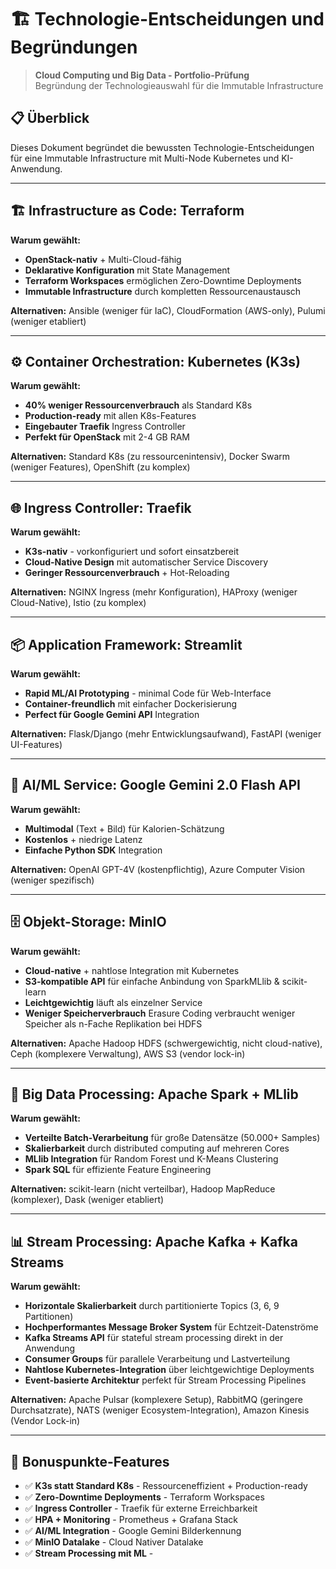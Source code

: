 # 🏗️ Technologie-Entscheidungen und Begründungen

> **Cloud Computing und Big Data - Portfolio-Prüfung**  
> Begründung der Technologieauswahl für die Immutable Infrastructure

## 📋 Überblick

Dieses Dokument begründet die bewussten Technologie-Entscheidungen für eine Immutable Infrastructure mit Multi-Node Kubernetes und KI-Anwendung.

---

## 🏗️ Infrastructure as Code: **Terraform**

**Warum gewählt:**
- **OpenStack-nativ** + Multi-Cloud-fähig
- **Deklarative Konfiguration** mit State Management
- **Terraform Workspaces** ermöglichen Zero-Downtime Deployments
- **Immutable Infrastructure** durch kompletten Ressourcenaustausch

**Alternativen:** Ansible (weniger für IaC), CloudFormation (AWS-only), Pulumi (weniger etabliert)

---

## ⚙️ Container Orchestration: **Kubernetes (K3s)**

**Warum gewählt:**
- **40% weniger Ressourcenverbrauch** als Standard K8s
- **Production-ready** mit allen K8s-Features
- **Eingebauter Traefik** Ingress Controller
- **Perfekt für OpenStack** mit 2-4 GB RAM

**Alternativen:** Standard K8s (zu ressourcenintensiv), Docker Swarm (weniger Features), OpenShift (zu komplex)

---

## 🌐 Ingress Controller: **Traefik**

**Warum gewählt:**
- **K3s-nativ** - vorkonfiguriert und sofort einsatzbereit
- **Cloud-Native Design** mit automatischer Service Discovery
- **Geringer Ressourcenverbrauch** + Hot-Reloading

**Alternativen:** NGINX Ingress (mehr Konfiguration), HAProxy (weniger Cloud-Native), Istio (zu komplex)

---

## 📦 Application Framework: **Streamlit**

**Warum gewählt:**
- **Rapid ML/AI Prototyping** - minimal Code für Web-Interface
- **Container-freundlich** mit einfacher Dockerisierung
- **Perfect für Google Gemini API** Integration

**Alternativen:** Flask/Django (mehr Entwicklungsaufwand), FastAPI (weniger UI-Features)

---

## 🤖 AI/ML Service: **Google Gemini 2.0 Flash API**

**Warum gewählt:**
- **Multimodal** (Text + Bild) für Kalorien-Schätzung
- **Kostenlos** + niedrige Latenz
- **Einfache Python SDK** Integration

**Alternativen:** OpenAI GPT-4V (kostenpflichtig), Azure Computer Vision (weniger spezifisch)

---

## 🗄️ Objekt-Storage: **MinIO**

**Warum gewählt:**
- **Cloud-native** + nahtlose Integration mit Kubernetes
- **S3-kompatible API** für einfache Anbindung von SparkMLlib & scikit-learn
- **Leichtgewichtig** läuft als einzelner Service
- **Weniger Speicherverbrauch** Erasure Coding verbraucht weniger Speicher als n-Fache Replikation bei HDFS

**Alternativen:** Apache Hadoop HDFS (schwergewichtig, nicht cloud-native), Ceph (komplexere Verwaltung), AWS S3 (vendor lock-in)

---

## 🚀 Big Data Processing: **Apache Spark + MLlib**

**Warum gewählt:**
- **Verteilte Batch-Verarbeitung** für große Datensätze (50.000+ Samples)
- **Skalierbarkeit** durch distributed computing auf mehreren Cores
- **MLlib Integration** für Random Forest und K-Means Clustering
- **Spark SQL** für effiziente Feature Engineering

**Alternativen:** scikit-learn (nicht verteilbar), Hadoop MapReduce (komplexer), Dask (weniger etabliert)

---

## 📊 Stream Processing: **Apache Kafka + Kafka Streams**

**Warum gewählt:**
- **Horizontale Skalierbarkeit** durch partitionierte Topics (3, 6, 9 Partitionen)
- **Hochperformantes Message Broker System** für Echtzeit-Datenströme
- **Kafka Streams API** für stateful stream processing direkt in der Anwendung
- **Consumer Groups** für parallele Verarbeitung und Lastverteilung
- **Nahtlose Kubernetes-Integration** über leichtgewichtige Deployments
- **Event-basierte Architektur** perfekt für Stream Processing Pipelines

**Alternativen:** Apache Pulsar (komplexere Setup), RabbitMQ (geringere Durchsatzrate), NATS (weniger Ecosystem-Integration), Amazon Kinesis (Vendor Lock-in)

---

## 🎯 Bonuspunkte-Features

- ✅ **K3s statt Standard K8s** - Ressourceneffizient + Production-ready
- ✅ **Zero-Downtime Deployments** - Terraform Workspaces
- ✅ **Ingress Controller** - Traefik für externe Erreichbarkeit  
- ✅ **HPA + Monitoring** - Prometheus + Grafana Stack
- ✅ **AI/ML Integration** - Google Gemini Bilderkennung
- ✅ **MinIO Datalake** - Cloud Nativer Datalake
- ✅ **Stream Processing mit ML** - 